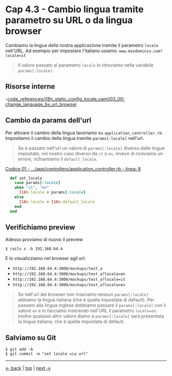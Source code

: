 # <a name="top"></a> Cap 4.3 - Cambio lingua tramite parametro su URL o da lingua browser

Cambiamo la lingua della nostra applicazione tramite il parametro `locale` nell'URL. 
Ad esempio per impostare l'italiano usiamo: `www.miodominio.com?locale=it`

> Il valore passato al parametro `locale` lo ritroviamo nella variabile `params[:locale]`.



## Risorse interne

-[code_references/i18n_static_config_locale_yaml/03_00-change_language_by_url_browser]()



## Cambio da params dell'url

Per attivare il cambio della lingua lavoriamo su `application_controller.rb`.
Impostiamo il cambio della lingua tramite `params[:locale]` nell'url.

> Se è passato nell'url un valore di `params[:locale]` diverso dalle lingue impostate, nel nostro caso diverso da `it` o `en`, invece di riceviamo un errore, richiamiamo il `default_locale`.

[Codice 01 - .../app/controllers/application_controller.rb - linea: 8]()

```ruby
  def set_locale
    case params[:locale]
    when "it", "en"
      I18n.locale = params[:locale]
    else
      I18n.locale = I18n.default_locale
    end
  end
```



## Verifichiamo preview

Adesso proviamo di nuovo il preview

```shell
$ rails s -b 192.168.64.4
```

E lo visualizziamo nel browser agli url:

- `http://192.168.64.4:3000/mockups/test_a`
- `http://192.168.64.4:3000/mockups/test_a?locale=en`
- `http://192.168.64.4:3000/mockups/test_a?locale=it`
- `http://192.168.64.4:3000/mockups/test_a?locale=es`

> Se nell'url del browser non inseriamo nessun `params[:locale]` abbiamo la lingua italiana (che è quella impostata di default). 
> Per passare alla lingua inglese dobbiamo passare il `params[:locale]` con il valore `en` e lo facciamo inserendo nell'URL il parametro `locale=en`.
> Inoltre qualsiasi altro valore diamo a `params[:locale]` sarà presentata la lingua italiana, che è quella impostata di default.



## Salviamo su Git

```shell
$ git add -A
$ git commit -m "set locale via url"
```



---

[<- back](https://github.com/flaviobordonidev/leanpubabrandnewcms/blob/master/01-base/06-mockups_i18n/03_00-change_language_by_url_browser-it.md)
 | [top](#top) |
[next ->](https://github.com/flaviobordonidev/leanpubabrandnewcms/blob/master/01-base/06-mockups_i18n/04_00-change_language_by_subdirectory-it.md)
